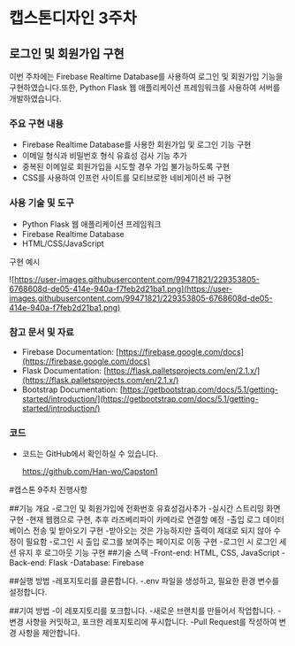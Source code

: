 # 캡스톤디자인 3주차

## 로그인 및 회원가입 구현

이번 주차에는 Firebase Realtime Database를 사용하여 로그인 및 회원가입 기능을 구현하였습니다.또한, Python Flask 웹 애플리케이션 프레임워크를 사용하여 서버를 개발하였습니다.

### 주요 구현 내용

- Firebase Realtime Database를 사용한 회원가입 및 로그인 기능 구현
- 이메일 형식과 비밀번호 형식 유효성 검사 기능 추가
- 중복된 이메일로 회원가입을 시도할 경우 가입 불가능하도록 구현
- CSS를 사용하여 인프런 사이트를 모티브로한 네비게이션 바 구현

### 사용 기술 및 도구

- Python Flask 웹 애플리케이션 프레임워크
- Firebase Realtime Database
- HTML/CSS/JavaScript

구현 예시 

![https://user-images.githubusercontent.com/99471821/229353805-6768608d-de05-414e-940a-f7feb2d21ba1.png](https://user-images.githubusercontent.com/99471821/229353805-6768608d-de05-414e-940a-f7feb2d21ba1.png)

### 참고 문서 및 자료

- Firebase Documentation: [https://firebase.google.com/docs](https://firebase.google.com/docs)
- Flask Documentation: [https://flask.palletsprojects.com/en/2.1.x/](https://flask.palletsprojects.com/en/2.1.x/)
- Bootstrap Documentation: [https://getbootstrap.com/docs/5.1/getting-started/introduction/](https://getbootstrap.com/docs/5.1/getting-started/introduction/)

### 코드

- 코드는 GitHub에서 확인하실 수 있습니다.
    
    https://github.com/Han-wo/Capston1



#캡스톤 9주차 진행사항

##기능 개요
   -로그인 및 회원가입에 전화번호 유효성검사추가
   -실시간 스트리밍 화면 구현
   -현재 웹캠으로 구현, 추후 라즈베리파이 카메라로 연결할 예정
   -출입 로그 데이터베이스 전송 및 받아오기 구현
   -받아오는 것은 가능하지만 출력이 제대로 되지 않아 수정이 필요함
   -로그인 시 출입 로그를 보여주는 페이지로 이동 구현
   -로그인 시 로그인 세션 유지 후 로그아웃 기능 구현
##기술 스택
   -Front-end: HTML, CSS, JavaScript
   -Back-end:  Flask
   -Database: Firebase 

##실행 방법
   -레포지토리를 클론합니다.
   -.env 파일을 생성하고, 필요한 환경 변수를 설정합니다.

##기여 방법
   -이 레포지토리를 포크합니다.
   -새로운 브랜치를 만들어서 작업합니다.
   -변경 사항을 커밋하고, 포크한 레포지토리에 푸시합니다.
   -Pull Request를 작성하여 변경 사항을 제안합니다.
